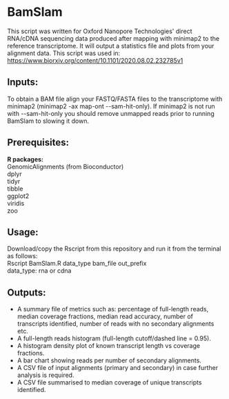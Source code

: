 # BamSlam
This script was written for Oxford Nanopore Technologies' direct RNA/cDNA sequencing data produced after mapping with minimap2 to the reference transcriptome. It will output a statistics file and plots from your alignment data. This script was used in: https://www.biorxiv.org/content/10.1101/2020.08.02.232785v1

## Inputs:
To obtain a BAM file align your FASTQ/FASTA files to the transcriptome with minimap2 (minimap2 -ax map-ont --sam-hit-only). If minimap2 is not run with --sam-hit-only you should remove unmapped reads prior to running BamSlam to slowing it down.

## Prerequisites:
<b>R packages:</b><br>
GenomicAlignments (from Bioconductor)<br>
dplyr<br>
tidyr<br>
tibble<br>
ggplot2<br>
viridis <br>
zoo <br>

## Usage:
Download/copy the Rscript from this repository and run it from the terminal as follows: <br>
Rscript BamSlam.R data_type bam_file out_prefix <br>
data_type: rna or cdna <br>

## Outputs:
- A summary file of metrics such as: percentage of full-length reads, median coverage fractions, median read accuracy, number of transcripts identified, number of reads with no secondary alignments etc. <br>
- A full-length reads histogram (full-length cutoff/dashed line = 0.95). <br>
- A histogram density plot of known transcript length vs coverage fractions. <br>
- A bar chart showing reads per number of secondary alignments. <br>
- A CSV file of input alignments (primary and secondary) in case further analysis is required. <br>
- A CSV file summarised to median coverage of unique transcripts identified. <br>
